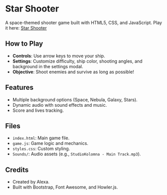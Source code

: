 # Star Shooter

A space-themed shooter game built with HTML5, CSS, and JavaScript. Play it here: [Star Shooter](https://thealisiani94.github.io/star-shooter/)

## How to Play
- **Controls**: Use arrow keys to move your ship.
- **Settings**: Customize difficulty, ship color, shooting angles, and background in the settings modal.
- **Objective**: Shoot enemies and survive as long as possible!

## Features
- Multiple background options (Space, Nebula, Galaxy, Stars).
- Dynamic audio with sound effects and music.
- Score and lives tracking.

## Files
- `index.html`: Main game file.
- `game.js`: Game logic and mechanics.
- `styles.css`: Custom styling.
- `Sounds/`: Audio assets (e.g., `StudioKolomna - Main Track.mp3`).

## Credits
- Created by Alexa.
- Built with Bootstrap, Font Awesome, and Howler.js.